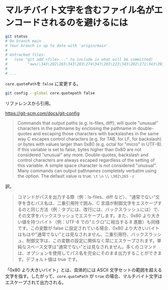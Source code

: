# マルチバイト文字を含むファイル名がエンコードされるのを避けるには

```bash
git status
# On branch main
# Your branch is up to date with 'origin/main'.
# 
# Untracked files:
#   (use "git add <file>..." to include in what will be committed)
#         "aws/\343\202\265\343\203\274\343\203\223\343\202\271\343\203\252\343\203\263\343\202\257\343\203\255\343\203\274\343\203\253\343\201\250\343\201\257.md"
# 
# ...
```

`core.quotePath`を `false` に変更する。

```bash
git config --global core.quotepath false
```

リファレンスから引用。

https://git-scm.com/docs/git-config

> Commands that output paths (e.g. ls-files, diff), will quote "unusual" characters in the pathname by enclosing the pathname in double-quotes and escaping those characters with backslashes in the same way C escapes control characters (e.g. for TAB, for LF, for backslash) or bytes with values larger than 0x80 (e.g. octal for "micro" in UTF-8). If this variable is set to false, bytes higher than 0x80 are not considered "unusual" any more. Double-quotes, backslash and control characters are always escaped regardless of the setting of this variable. A simple space character is not considered "unusual". Many commands can output pathnames completely verbatim using the option. The default value is true. `\t` `\n` `\\` `\302\265` `-z`

訳。

> コマンドがパスを出力する際（例：ls-files、diff など）、"通常でない"文字を含むパス名は、二重引用符で囲み、C 言語が制御文字をエスケープするのと同じ方法（例：タブには、改行には、バックスラッシュには）で、その文字をバックスラッシュでエスケープします。また、0x80 より大きい値を持つバイト（例：UTF-8 での"ミクロ"に相当する 8 進数）も同様です。この変数が false に設定されている場合、0x80 より大きいバイトはもはや"通常でない"とは見なされません。二重引用符、バックスラッシュ、制御文字は、この変数の設定に関係なく常にエスケープされます。単純なスペース文字は"通常でない"とは見なされません。多くのコマンドは、オプションを使用してパス名を完全にそのまま出力することができます。デフォルト値は true です。

「0x80 より大きいバイト」とは、具体的には ASCII 文字セットの範囲を超える文字を指す。したがって、`core.quotePath` が `true` の場合、マルチバイト文字はエスケープされて出力される。
